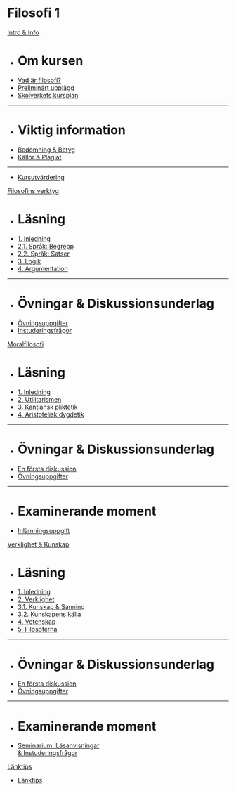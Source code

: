 <script async defer src="//hypothes.is/embed.js"></script>

# Filosofi 1 &nbsp; &nbsp; &nbsp;

<!--OBS: Om jag skulle lägga till politisk filosofi, så lägger jag bara länkar under ”Intro & Info" -->

[Intro & Info]()

  * # Om kursen
  * [Vad är filosofi?](1_intro/introduktion_filosofi.md)
  * [Preliminärt upplägg](1_intro/planering_upplagg_filosofi.md)
  * [Skolverkets kursplan](1_intro/kursplan.md)
  - - - -
  * # Viktig information
  * [Bedömning & Betyg](1_intro/bedomning.md)
  * [Källor & Plagiat](1_intro/kallhantering.md)
  - - - -
  * [Kursutvärdering](kursutvardering.md)
  
[Filosofins verktyg]()

  * # Läsning
  * [1. Inledning](2_fil_verktyg/2_1_inledning.md)
  * [2.1. Språk: Begrepp](2_fil_verktyg/2_2_1_sprak_begrepp.md)
  * [2.2. Språk: Satser](2_fil_verktyg/2_2_2_sprak_satser.md)
  * [3. Logik](2_fil_verktyg/2_3_logik.md)
  * [4. Argumentation](2_fil_verktyg/2_4_argumentation.md)
  - - - -
  * # Övningar & Diskussionsunderlag
  * [Övningsuppgifter](2_fil_verktyg/ovningsuppgifter_fil_verktyg.md)
  * [Instuderingsfrågor](2_fil_verktyg/instuderingsfragor_fil_verktyg.md)

[Moralfilosofi]()

  * # Läsning
  * [1. Inledning](4_moralfilosofi/4_1_inledning.md)
  * [2. Utilitarismen](4_moralfilosofi/4_2_utilitarismen.md)
  * [3. Kantiansk pliktetik](4_moralfilosofi/4_3_pliktetiken.md)
  * [4. Aristotelisk dygdetik](4_moralfilosofi/4_4_dygdetiken.md)
  - - - -
  * # Övningar & Diskussionsunderlag
  * [En första diskussion](4_moralfilosofi/moral_en_forsta_diskussion.md)
  * [Övningsuppgifter](4_moralfilosofi/ovningsuppgifter_moralfilosofi.md)
  - - - -
  * # Examinerande moment
  * [Inlämningsuppgift](4_moralfilosofi/moral_inlamning.md)
    
[Verklighet & Kunskap]()

  * # Läsning
  * [1. Inledning](3_verklighet_kunskap/3_1_inledning.md)
  * [2. Verklighet](3_verklighet_kunskap/3_2_verkligheten.md)
  * [3.1. Kunskap & Sanning](3_verklighet_kunskap/3_3_kunskap_sanning.md)
  * [3.2. Kunskapens källa](3_verklighet_kunskap/3_3_2_kunskapens_kalla.md)
  * [4. Vetenskap](3_verklighet_kunskap/3_4_vetenskapen.md)
  * [5. Filosoferna](3_verklighet_kunskap/3_5_filosoferna.md)

  - - - -
  * # Övningar & Diskussionsunderlag
  * [En första diskussion](3_verklighet_kunskap/diskussion_verklighet_kunskap.md)
  * [Övningsuppgifter](3_verklighet_kunskap/ovningsuppgifter_verklighet_kunskap.md)
  - - - -
  * # Examinerande moment
  * [Seminarium: Läsanvisningar <br>& Instuderingsfrågor](3_verklighet_kunskap/instuderingsfragor_verklighet_kunskap.md)
  
[Länktips]()

  * [Länktips](x_lankar/lanklista.md)

<!--OBS: Om jag lägger bort ytterligare kategori, ta bort "&nbsp;” från titeln på sidan... -->


<!--[Filosofi 2]()     * # Övergripande   * [Preliminär planering](5_filosofi_2/prel_planering_filosofi_2.md)   * [Skolverkets kursplan](5_filosofi_2/kursplan_filosofi2.md)   - - - -   * # Politisk filosofi   * [Miniseminarier](5_filosofi_2/lasanvisningar_politisk_filosofi.md)   * [Inlämningsuppgift](5_filosofi_2/inlamning_politisk_filosofi.md)      - - -   * # Fördjupning, verklighet & kunskap   * [Miniseminarier](5_filosofi_2/lasanvisningar_verklighet_kunskap.md)   * [Redovisning](5_filosofi_2/redovisning_verklighet_kunskap.md) -->

  
  
<!--Ha resurser/länkar, eller filosofi 2 här...-->

